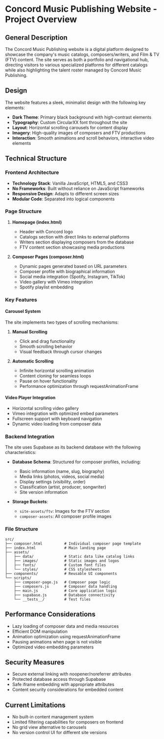# Concord Music Publishing Website - Project Overview

## General Description

The Concord Music Publishing website is a digital platform designed to showcase the company's music catalogs, composers/writers, and Film & TV (FTV) content. The site serves as both a portfolio and navigational hub, directing visitors to various specialized platforms for different catalogs while also highlighting the talent roster managed by Concord Music Publishing.

## Design

The website features a sleek, minimalist design with the following key elements:

- **Dark Theme**: Primary black background with high-contrast elements
- **Typography**: Custom CircularXX font throughout the site
- **Layout**: Horizontal scrolling carousels for content display
- **Imagery**: High-quality images of composers and FTV productions
- **Interaction**: Smooth animations and scroll behaviors, interactive video elements

## Technical Structure

### Frontend Architecture

- **Technology Stack**: Vanilla JavaScript, HTML5, and CSS3
- **No Frameworks**: Built without reliance on JavaScript frameworks
- **Responsive Design**: Adapts to different screen sizes
- **Modular Code**: Separated into logical components

### Page Structure

1. **Homepage (index.html)**
   - Header with Concord logo
   - Catalogs section with direct links to external platforms
   - Writers section displaying composers from the database
   - FTV content section showcasing media productions

2. **Composer Pages (composer.html)**
   - Dynamic pages generated based on URL parameters
   - Composer profile with biographical information
   - Social media integration (Spotify, Instagram, TikTok)
   - Video gallery with Vimeo integration
   - Spotify playlist embedding

### Key Features

#### Carousel System

The site implements two types of scrolling mechanisms:

1. **Manual Scrolling**
   - Click and drag functionality
   - Smooth scrolling behavior
   - Visual feedback through cursor changes

2. **Automatic Scrolling**
   - Infinite horizontal scrolling animation
   - Content cloning for seamless loops
   - Pause on hover functionality
   - Performance optimization through requestAnimationFrame

#### Video Player Integration

- Horizontal scrolling video gallery
- Vimeo integration with optimized embed parameters
- Fullscreen support with keyboard navigation
- Dynamic video loading from composer data

### Backend Integration

The site uses Supabase as its backend database with the following characteristics:

- **Database Schema**: Structured for composer profiles, including:
  - Basic information (name, slug, biography)
  - Media links (photos, videos, social media)
  - Display settings (visibility, order)
  - Classification (artist, producer, songwriter)
  - Site version information

- **Storage Buckets**:
  - `site-assets/ftv`: Images for the FTV section
  - `composer-assets`: All composer profile images

### File Structure

```
src/
├── composer.html          # Individual composer page template
├── index.html             # Main landing page
├── assets/
│   ├── data/              # Static data like catalog links
│   ├── images/            # Static images and logos
│   ├── fonts/             # Custom font files
│   └── styles/            # CSS stylesheets
├── components/            # Reusable UI components
└── scripts/
    ├── composer-page.js   # Composer page logic
    ├── composers.js       # Composer data handling
    ├── main.js            # Core application logic
    ├── supabase.js        # Database connectivity
    └── __tests__/         # Test files
```

## Performance Considerations

- Lazy loading of composer data and media resources
- Efficient DOM manipulation
- Animation optimization using requestAnimationFrame
- Pausing animations when page is not visible
- Optimized video embedding parameters

## Security Measures

- Secure external linking with noopener/noreferrer attributes
- Protected database access through Supabase
- Safe iframe embedding with appropriate attributes
- Content security considerations for embedded content

## Current Limitations

- No built-in content management system
- Limited filtering capabilities for composers on frontend
- No grid view alternative to carousels
- No version control UI for different site versions